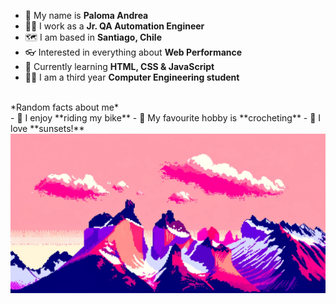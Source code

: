 - 🌺 My name is **Paloma Andrea**
- 👩‍💼 I work as a **Jr. QA Automation Engineer**
- 🗺️ I am based in **Santiago, Chile**
- 👓 Interested in everything about **Web Performance**
- 📑 Currently learning **HTML, CSS & JavaScript**
- 👩‍🎓 I am a third year **Computer Engineering student**
<br>
  *Random facts about me*<br>
- 🚴 I enjoy **riding my bike**
- 🧶 My favourite hobby is **crocheting**
- 🌆 I love **sunsets!**

<img src="chilean-torres-del-paine-in-a-pink-sunset.png" alt="Chile's Torres del Paine but in a pink sunset">
